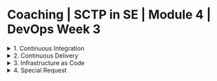 # Coaching | SCTP in SE | Module 4 | DevOps Week 3

<details>
<summary>1. Continuous Integration</summary>

Early Bug Detection
Early Regression Detection
Code vulnerability scan
Automated performance testing or e2e testing
Package scanning
</details>

<details>
<summary>2. Continuous Delivery</summary>

Deployment type: 
- VM
- Container
- Serverless
- Multiple SIT/UAT
</details>

<details>
<summary>3. Infrastructure as Code</summary>
Talk about the usage. Terraform, Ansible, Pulumi, CDK?
</details>

<details>
<summary>4. Special Request</summary>
- Perf test
- Early demo env
</details>